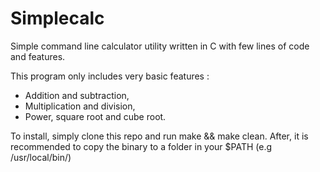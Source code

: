 # Simplecalc
Simple command line calculator utility written in C with few lines of code and features.

This program only includes very basic features :
- Addition and subtraction,
- Multiplication and division,
- Power, square root and cube root.

To install, simply clone this repo and run make && make clean.
After, it is recommended to copy the binary to a folder in your $PATH (e.g /usr/local/bin/)

